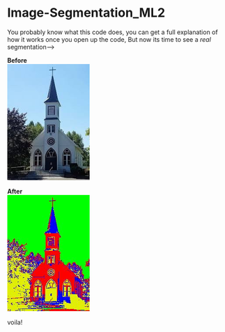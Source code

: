 # Image-Segmentation_ML2
You probably know what this code does, you can get a full explanation of how it works once you open up the code,
But now its time to see a _real_ segmentation-->

**Before**   
![...](https://github.com/HasnatPranto/Image-Segmentation_ML2/blob/master/out/production/k_Mean-Clustering/1002.jpg)   


**After**   
![...](https://github.com/HasnatPranto/Image-Segmentation_ML2/blob/master/out/production/k_Mean-Clustering/%2B0001.jpg)

voila!

